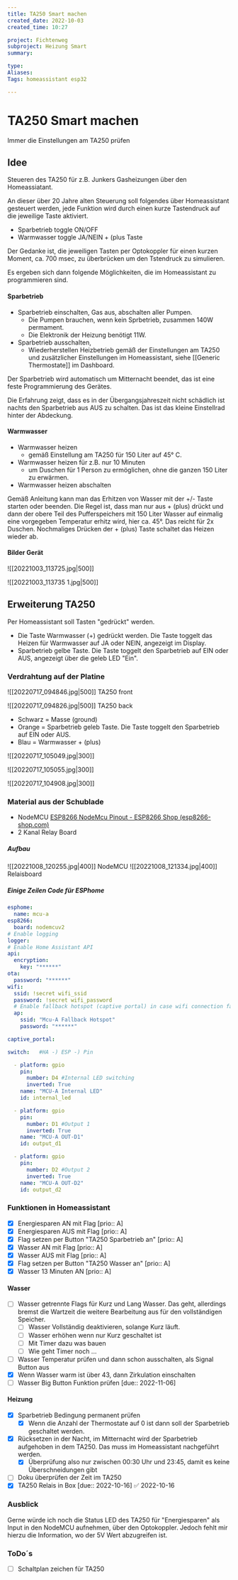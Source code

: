 ```yaml
---
title: TA250 Smart machen
created_date: 2022-10-03
created_time: 10:27

project: Fichtenweg
subproject: Heizung Smart
summary:

type: 
Aliases: 
Tags: homeassistant esp32

---
```

# TA250 Smart machen
Immer die Einstellungen am TA250 prüfen 

## Idee
Steueren des TA250 für z.B. Junkers Gasheizungen über den Homeassiatant.

An dieser über 20 Jahre alten Steuerung soll folgendes über Homeassistant gesteuert werden, jede Funktion wird durch einen kurze Tastendruck auf die jeweilige Taste aktiviert.

* Sparbetrieb toggle ON/OFF
* Warmwasser toggle JA/NEIN + (plus Taste

Der Gedanke ist, die jeweiligen Tasten per Optokoppler für einen kurzen Moment, ca. 700 msec, zu überbrücken um den Tstendruck zu simulieren.

Es ergeben sich dann folgende Möglichkeiten, die im Homeassistant zu programmieren sind.

#### Sparbetrieb
* Sparbetrieb einschalten, Gas aus, abschalten aller Pumpen. 
	* Die Pumpen brauchen, wenn kein Sprbetrieb, zusammen 140W permament. 
	* Die Elektronik der Heizung benötigt 11W.
* Sparbetrieb ausschalten, 
	* Wiederherstellen Heizbetrieb gemäß der Einstellungen am TA250 und zusätzlicher Einstellungen im Homeassistant, siehe [[Generic Thermostate]] im Dashboard.

Der Sparbetrieb wird automatisch um Mitternacht beendet, das ist eine feste Programmierung des Gerätes.

Die Erfahrung zeigt, dass es in der Übergangsjahreszeit nicht schädlich ist nachts den Sparbetrieb aus AUS zu schalten. Das ist das kleine Einstellrad hinter der Abdeckung.

#### Warmwasser
* Warmwasser heizen
	* gemäß Einstellung am TA250 für 150 Liter auf 45° C.
* Warmwasser heizen für z.B. nur 10 Minuten
	* um Duschen für 1 Person zu ermöglichen, ohne die ganzen 150 Liter zu erwärmen.
* Warmwasser heizen abschalten

Gemäß Anleitung kann man das Erhitzen von Wasser mit der +/- Taste starten oder beenden. Die Regel ist, dass man nur aus + (plus) drückt und dann der obere Teil des Pufferspeichers mit 150 Liter Wasser auf einmalig eine vorgegeben Temperatur erhitz wird, hier ca. 45°. Das reicht für 2x Duschen.
Nochmaliges Drücken der + (plus) Taste schaltet das Heizen wieder ab.

#### Bilder Gerät
![[20221003_113725.jpg|500]]

![[20221003_113735 1.jpg|500]]

## Erweiterung TA250
Per Homeassistant soll Tasten "gedrückt" werden.

* Die Taste Warmwasser (+) gedrückt werden. Die Taste toggelt das Heizen für Warmwasser auf JA oder NEIN, angezeigt im Display.
* Sparbetrieb gelbe Taste. Die Taste toggelt den Sparbetrieb auf EIN oder AUS, angezeigt über die geleb LED "Ein".

### Verdrahtung auf der Platine
![[20220717_094846.jpg|500]]
TA250 front

![[20220717_094826.jpg|500]]
TA250 back

* Schwarz = Masse (ground)
* Orange = Sparbetrieb geleb Taste. Die Taste toggelt den Sparbetrieb auf EIN oder AUS.
* Blau = Warmwasser + (plus)

![[20220717_105049.jpg|300]]  

![[20220717_105055.jpg|300]]

![[20220717_104908.jpg|300]]

### Material aus der Schublade
* NodeMCU [ESP8266 NodeMcu Pinout - ESP8266 Shop (esp8266-shop.com)](https://esp8266-shop.com/esp8266-guide/esp8266-nodemcu-pinout/)
* 2 Kanal Relay Board
##### Aufbau
![[20221008_120255.jpg|400]]
NodeMCU
![[20221008_121334.jpg|400]]
Relaisboard

##### Einige Zeilen Code für ESPhome
```yaml
esphome:
  name: mcu-a
esp8266:
  board: nodemcuv2
# Enable logging
logger:
# Enable Home Assistant API
api:
  encryption:
    key: "******"
ota:
  password: "******"
wifi:
  ssid: !secret wifi_ssid
  password: !secret wifi_password
  # Enable fallback hotspot (captive portal) in case wifi connection fails
  ap:
    ssid: "Mcu-A Fallback Hotspot"
    password: "******"

captive_portal:

switch:   #HA -) ESP -) Pin

  - platform: gpio
    pin:
      number: D4 #Internal LED switching
      inverted: True  
    name: "MCU-A Internal LED"
    id: internal_led

  - platform: gpio
    pin:
      number: D1 #Output 1
      inverted: True  
    name: "MCU-A OUT-D1"
    id: output_d1

  - platform: gpio
    pin:
      number: D2 #Output 2
      inverted: True  
    name: "MCU-A OUT-D2"
    id: output_d2 
```


### Funktionen in Homeassistant
* [x] Energiesparen AN mit Flag [prio:: A]
* [x] Energiesparen AUS mit Flag [prio:: A]
* [x] Flag setzen per Button "TA250 Sparbetrieb an" [prio:: A]
* [x] Wasser AN mit Flag [prio:: A]
* [x] Wasser AUS mit Flag [prio:: A]
* [x] Flag setzen per Button "TA250 Wasser an" [prio:: A]
* [x] Wasser 13 Minuten AN [prio:: A]
#### Wasser
* [ ] Wasser getrennte Flags für Kurz und Lang Wasser. Das geht, allerdings bremst die Wartzeit die weitere Bearbeitung aus für den vollständigen Speicher. 
	* [ ] Wasser Vollständig deaktivieren, solange Kurz läuft.
	* [ ] Wasser erhöhen wenn nur Kurz geschaltet ist
	* [ ] Mit Timer dazu was bauen
	* [ ] Wie geht Timer noch ...
* [ ] Wasser Temperatur prüfen und dann schon ausschalten, als Signal Button aus
* [x] Wenn Wasser warm ist über 43, dann Zirkulation einschalten
* [ ] Wasser Big Button Funktion prüfen [due:: 2022-11-06]
#### Heizung
* [x] Sparbetrieb Bedingung permanent prüfen
	* [x] Wenn die Anzahl der Thermostate auf 0 ist dann soll der Sparbetrieb geschaltet werden.
* [x] Rücksetzen in der Nacht, im Mitternacht wird der Sparbetrieb aufgehoben in dem TA250. Das muss im Homeassistant nachgeführt werden.
	* [x] Überprüfung also nur zwischen 00:30 Uhr und 23:45, damit es keine Überschneidungen gibt
* [ ] Doku überprüfen der Zeit im TA250
* [x] TA250 Relais in Box [due:: 2022-10-16] ✅ 2022-10-16

### Ausblick
Gerne würde ich noch die Status LED des TA250 für "Energiesparen" als Input in den NodeMCU aufnehmen, über den Optokoppler. Jedoch fehlt mir hierzu die Information, wo der 5V Wert abzugreifen ist.


### ToDo´s
- [ ] Schaltplan zeichen für TA250

